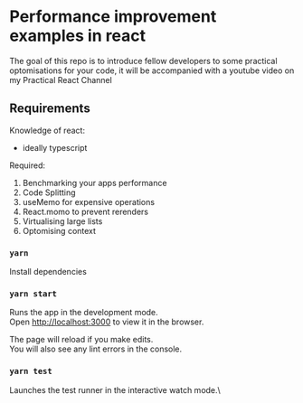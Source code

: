 # Performance improvement examples in react 

The goal of this repo is to introduce fellow developers to some practical optomisations for your code, it will be accompanied with a youtube video on my Practical React Channel

## Requirements

Knowledge of react:

-   ideally typescript

Required:

1. Benchmarking your apps performance
1. Code Splitting
1. useMemo for expensive operations
1. React.momo to prevent rerenders
1. Virtualising large lists
1. Optomising context



### `yarn`

Install dependencies

### `yarn start`

Runs the app in the development mode.\
Open [http://localhost:3000](http://localhost:3000) to view it in the browser.

The page will reload if you make edits.\
You will also see any lint errors in the console.

### `yarn test`

Launches the test runner in the interactive watch mode.\
